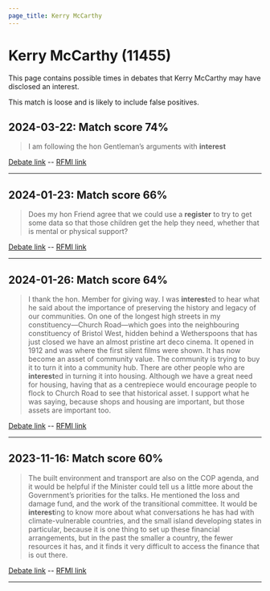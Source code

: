 ```yaml
---
page_title: Kerry McCarthy
---
```


# Kerry McCarthy  (11455)

This page contains possible times in debates that Kerry McCarthy may have disclosed an interest.

This match is loose and is likely to include false positives. 



## 2024-03-22: Match score 74%

>I am following the hon Gentleman’s arguments with **interest**

[Debate link](https://www.theyworkforyou.com/debates/?id=2024-03-22a.1188.7)  --  [RFMI link](https://www.theyworkforyou.com/mp/11455/register)


---



## 2024-01-23: Match score 66%

>Does my hon Friend agree that we could use a **register** to try to get some data so that those children get the help they need, whether that is mental or physical support?

[Debate link](https://www.theyworkforyou.com/debates/?id=2024-01-23f.205.2)  --  [RFMI link](https://www.theyworkforyou.com/mp/11455/register)


---



## 2024-01-26: Match score 64%

>I thank the hon. Member for giving way. I was **interest**ed to hear what he said about the importance of preserving the history and legacy of our communities. On one of the longest high streets in my constituency—Church Road—which goes into the neighbouring constituency of Bristol West, hidden behind a Wetherspoons that has just closed we have an almost pristine art deco cinema. It opened in 1912 and was where the first silent films were shown. It has now become an asset of community value. The community is trying to buy it to turn it into a community hub. There are other people who are **interest**ed in turning it into housing. Although we have a great need for housing, having that as a centrepiece would encourage people to flock to Church Road to see that historical asset. I support what he was saying, because shops and housing are important, but those assets are important too.

[Debate link](https://www.theyworkforyou.com/debates/?id=2024-01-26d.538.0)  --  [RFMI link](https://www.theyworkforyou.com/mp/11455/register)


---



## 2023-11-16: Match score 60%

>The built environment and transport are also on the COP agenda, and it would be helpful if the Minister could tell us a little more about the Government’s priorities for the talks. He mentioned the loss and damage fund, and the work of the transitional committee. It would be **interest**ing to know more about what conversations he has had with climate-vulnerable countries, and the small island developing states in particular, because it is one thing to set up these financial arrangements, but in the past the smaller a country, the fewer resources it has, and it finds it very difficult to access the finance that is out there.

[Debate link](https://www.theyworkforyou.com/debates/?id=2023-11-16a.824.1)  --  [RFMI link](https://www.theyworkforyou.com/mp/11455/register)


---

